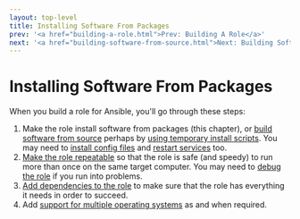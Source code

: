 ```yaml
---
layout: top-level
title: Installing Software From Packages
prev: '<a href="building-a-role.html">Prev: Building A Role</a>'
next: '<a href="building-software-from-source.html">Next: Building Software From Source</a>'
---
```


# Installing Software From Packages

When you build a role for Ansible, you'll go through these steps:

1. Make the role install software from packages (this chapter), or [build software from source](building-software-from-source.html) perhaps by [using temporary install scripts](temporary-install-scripts.html).  You may need to [install config files](working-with-config-files.html) and [restart services](restarting-services.html) too.
1. [Make the role repeatable](making-roles-repeatable.html) so that the role is safe (and speedy) to run more than once on the same target computer.  You may need to [debug the role](debugging-failing-roles.html) if you run into problems.
1. [Add dependencies to the role](adding-dependencies-to-roles.html) to make sure that the role has everything it needs in order to succeed.
1. Add [support for multiple operating systems](multiple-operating-systems.html) as and when required.